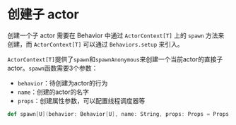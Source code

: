 # 创建子 actor

创建一个子 actor 需要在 Behavior 中通过 `ActorContext[T]` 上的 `spawn` 方法来创建，而 `ActorContext[T]` 可以通过 `Behaviors.setup` 来引入。 

`ActorContext[T]`提供了`spawn`和`spawnAnonymous`来创建一个当前actor的直接子actor。`spawn`函数需要3个参数：

- `behavior`：待创建为actor的行为
- `name`：创建的actor的名字
- `props`：创建属性参数，可以配置线程调度器等

```scala
def spawn[U](behavior: Behavior[U], name: String, props: Props = Props.empty): ActorRef[U]
```
